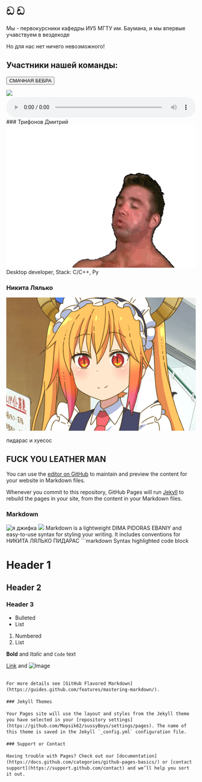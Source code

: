 <script>
function chpok(id){
    elem = document.getElementById(id); //находим блок div по его id, который передали в функцию
    state = elem.style.display; //смотрим, включен ли сейчас элемент
    if (state =='') elem.style.display='none'; //если включен, то выключаем
    else elem.style.display=''; //иначе - включаем
}
</script>

# ඩ ඩ

Мы - первокурсники кафедры ИУ5 МГТУ им. Баумана, и мы впервые
учавствуем в вездекоде

Но для нас нет ничего невозможного!

## Участники нашей команды:
<button onclick="chpok('text')">СМАЧНАЯ БЕБРА</button>
<div id="text">
    <img src="https://icon-library.com/images/freddy-icon/freddy-icon-5.jpg">
    <audio controls style="width:100%;max-width:600px;">
    <source src="/sussygif/OYE.mp3" type="audio/mp3">
    Тег audio не поддерживается вашим браузером.
</audio>
</div>
### Трифонов Дмитрий

<a href="/sussygif/Billy.gif">
    <img src="/sussygif/Billy.gif">
</a>
Desktop developer, Stack: C/C++, Py

### Никита Лялько

<img src="/sussygif/Tohru.gif">

пидарас и хуесос

## FUCK YOU LEATHER MAN

You can use the [editor on GitHub](https://github.com/Mopsik62/sussyBoys/edit/gh-pages/index.md) to maintain and preview the content for your website in Markdown files.

Whenever you commit to this repository, GitHub Pages will run [Jekyll](https://jekyllrb.com/) to rebuild the pages in your site, from the content in your Markdown files.

### Markdown

<img src="https://media1.giphy.com/media/10FwycrnAkpshW/giphy.gif" alt="я джифка">
<img src="https://media.giphy.com/media/fT3PPZwB2lZMk/giphy.gif">
Markdown is a lightweight DIMA PIDORAS EBANIY and easy-to-use syntax for styling your writing. It includes conventions for
НИКИТА ЛЯЛЬКО ПИДАРАС
```markdown
Syntax highlighted code block



# Header 1
## Header 2
### Header 3

- Bulleted
- List

1. Numbered
2. List

**Bold** and _Italic_ and `Code` text

[Link](url) and ![Image](src)
```

For more details see [GitHub Flavored Markdown](https://guides.github.com/features/mastering-markdown/).

### Jekyll Themes

Your Pages site will use the layout and styles from the Jekyll theme you have selected in your [repository settings](https://github.com/Mopsik62/sussyBoys/settings/pages). The name of this theme is saved in the Jekyll `_config.yml` configuration file.

### Support or Contact

Having trouble with Pages? Check out our [documentation](https://docs.github.com/categories/github-pages-basics/) or [contact support](https://support.github.com/contact) and we’ll help you sort it out.
